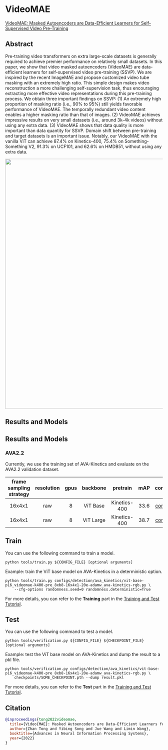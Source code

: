 # VideoMAE

[VideoMAE: Masked Autoencoders are Data-Efficient Learners for Self-Supervised Video Pre-Training](https://arxiv.org/abs/2203.12602)

<!-- [ALGORITHM] -->

## Abstract

<!-- [ABSTRACT] -->

Pre-training video transformers on extra large-scale datasets is generally required to achieve premier performance on relatively small datasets. In this paper, we show that video masked autoencoders (VideoMAE) are data-efficient learners for self-supervised video pre-training (SSVP). We are inspired by the recent ImageMAE and propose customized video tube masking with an extremely high ratio. This simple design makes video reconstruction a more challenging self-supervision task, thus encouraging extracting more effective video representations during this pre-training process. We obtain three important findings on SSVP: (1) An extremely high proportion of masking ratio (i.e., 90% to 95%) still yields favorable performance of VideoMAE. The temporally redundant video content enables a higher masking ratio than that of images. (2) VideoMAE achieves impressive results on very small datasets (i.e., around 3k-4k videos) without using any extra data. (3) VideoMAE shows that data quality is more important than data quantity for SSVP. Domain shift between pre-training and target datasets is an important issue. Notably, our VideoMAE with the vanilla ViT can achieve 87.4% on Kinetics-400, 75.4% on Something-Something V2, 91.3% on UCF101, and 62.6% on HMDB51, without using any extra data.

<!-- [IMAGE] -->

<div align=center>
<img src="https://user-images.githubusercontent.com/35267818/191656296-14f28f4a-203f-4eeb-a4c3-c2efdb6d1ab4.png" width="800"/>
</div>

## Results and Models

## Results and Models

### AVA2.2

Currently, we use the training set of AVA-Kinetics and evaluate on the AVA2.2 validation dataset.

| frame sampling strategy | resolution | gpus | backbone  |   pretrain   | mAP  |                     config                      |                      ckpt                      |                      log                      |
| :---------------------: | :--------: | :--: | :-------: | :----------: | :--: | :---------------------------------------------: | :--------------------------------------------: | :-------------------------------------------: |
|         16x4x1          |    raw     |  8   | ViT Base  | Kinetics-400 | 33.6 | [config](/configs/detection/videomae/vit-base-p16_videomae-k400-pre_8xb8-16x4x1-20e-adamw_ava-kinetics-rgb.py) | [ckpt](https://download.openmmlab.com/mmaction/v1.0/detection/videomae/vit-base-p16_videomae-k400-pre_8xb8-16x4x1-20e-adamw_ava-kinetics-rgb/vit-base-p16_videomae-k400-pre_8xb8-16x4x1-20e-adamw_ava-kinetics-rgb_20230314-3dafab75.pth) | [log](https://download.openmmlab.com/mmaction/v1.0/detection/videomae/vit-base-p16_videomae-k400-pre_8xb8-16x4x1-20e-adamw_ava-kinetics-rgb/vit-base-p16_videomae-k400-pre_8xb8-16x4x1-20e-adamw_ava-kinetics-rgb.log) |
|         16x4x1          |    raw     |  8   | ViT Large | Kinetics-400 | 38.7 | [config](/configs/detection/videomae/vit-large-p16_videomae-k400-pre_8xb8-16x4x1-20e-adamw_ava-kinetics-rgb.py) | [ckpt](https://download.openmmlab.com/mmaction/v1.0/detection/videomae/vit-large-p16_videomae-k400-pre_8xb8-16x4x1-20e-adamw_ava-kinetics-rgb/vit-large-p16_videomae-k400-pre_8xb8-16x4x1-20e-adamw_ava-kinetics-rgb_20230314-bf93c9ea.pth) | [log](https://download.openmmlab.com/mmaction/v1.0/detection/videomae/vit-large-p16_videomae-k400-pre_8xb8-16x4x1-20e-adamw_ava-kinetics-rgb/vit-large-p16_videomae-k400-pre_8xb8-16x4x1-20e-adamw_ava-kinetics-rgb.log) |

## Train

You can use the following command to train a model.

```shell
python tools/train.py ${CONFIG_FILE} [optional arguments]
```

Example: train the ViT base model on AVA-Kinetics in a deterministic option.

```shell
python tools/train.py configs/detection/ava_kinetics/vit-base-p16_videomae-k400-pre_8xb8-16x4x1-20e-adamw_ava-kinetics-rgb.py \
    --cfg-options randomness.seed=0 randomness.deterministic=True
```

For more details, you can refer to the **Training** part in the [Training and Test Tutorial](/docs/en/user_guides/train_test.md).

## Test

You can use the following command to test a model.

```shell
python tools/verification.py ${CONFIG_FILE} ${CHECKPOINT_FILE} [optional arguments]
```

Example: test the ViT base model on AVA-Kinetics and dump the result to a pkl file.

```shell
python tools/verification.py configs/detection/ava_kinetics/vit-base-p16_videomae-k400-pre_8xb8-16x4x1-20e-adamw_ava-kinetics-rgb.py \
    checkpoints/SOME_CHECKPOINT.pth --dump result.pkl
```

For more details, you can refer to the **Test** part in the [Training and Test Tutorial](/docs/en/user_guides/train_test.md).

## Citation

```BibTeX
@inproceedings{tong2022videomae,
  title={Video{MAE}: Masked Autoencoders are Data-Efficient Learners for Self-Supervised Video Pre-Training},
  author={Zhan Tong and Yibing Song and Jue Wang and Limin Wang},
  booktitle={Advances in Neural Information Processing Systems},
  year={2022}
}
```
